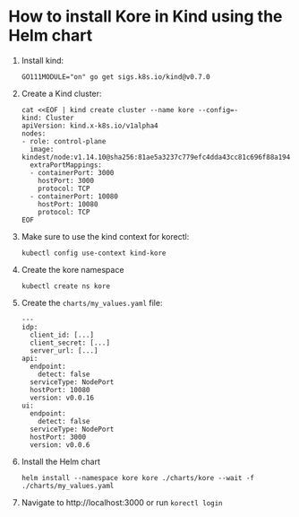 # How to install Kore in Kind using the Helm chart

1. Install kind:

    ```
    GO111MODULE="on" go get sigs.k8s.io/kind@v0.7.0
    ```

1. Create a Kind cluster:

    ```
    cat <<EOF | kind create cluster --name kore --config=-
    kind: Cluster
    apiVersion: kind.x-k8s.io/v1alpha4
    nodes:
    - role: control-plane
      image: kindest/node:v1.14.10@sha256:81ae5a3237c779efc4dda43cc81c696f88a194abcc4f8fa34f86cf674aa14977
      extraPortMappings:
      - containerPort: 3000
        hostPort: 3000
        protocol: TCP
      - containerPort: 10080
        hostPort: 10080
        protocol: TCP
    EOF
    ```

1. Make sure to use the kind context for korectl:

    ```
    kubectl config use-context kind-kore
    ```

1. Create the kore namespace

    ```
    kubectl create ns kore
    ```

1. Create the `charts/my_values.yaml` file:

    ```
    ---
    idp:
      client_id: [...]
      client_secret: [...]
      server_url: [...]
    api:
      endpoint:
        detect: false
      serviceType: NodePort
      hostPort: 10080
      version: v0.0.16
    ui:
      endpoint:
        detect: false
      serviceType: NodePort
      hostPort: 3000
      version: v0.0.6
    ```

1. Install the Helm chart

    ```
    helm install --namespace kore kore ./charts/kore --wait -f ./charts/my_values.yaml
    ```

1. Navigate to http://localhost:3000 or run `korectl login`
